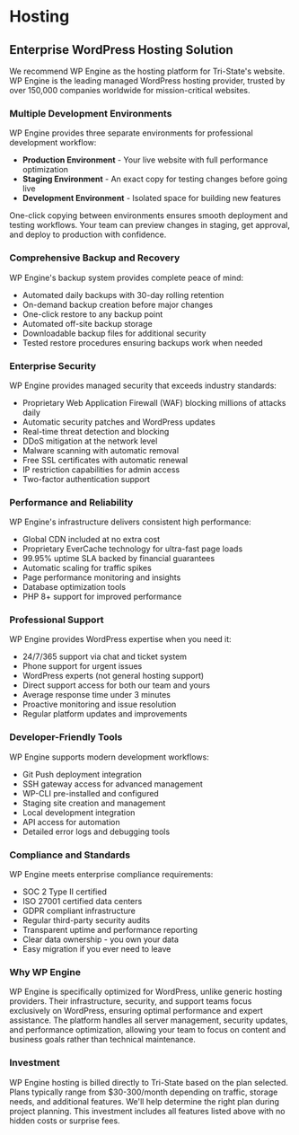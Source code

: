 # Hosting

## Enterprise WordPress Hosting Solution

We recommend WP Engine as the hosting platform for Tri-State's website. WP Engine is the leading managed WordPress hosting provider, trusted by over 150,000 companies worldwide for mission-critical websites.

### Multiple Development Environments

WP Engine provides three separate environments for professional development workflow:

- **Production Environment** - Your live website with full performance optimization
- **Staging Environment** - An exact copy for testing changes before going live
- **Development Environment** - Isolated space for building new features

One-click copying between environments ensures smooth deployment and testing workflows. Your team can preview changes in staging, get approval, and deploy to production with confidence.

### Comprehensive Backup and Recovery

WP Engine's backup system provides complete peace of mind:

- Automated daily backups with 30-day rolling retention
- On-demand backup creation before major changes
- One-click restore to any backup point
- Automated off-site backup storage
- Downloadable backup files for additional security
- Tested restore procedures ensuring backups work when needed

### Enterprise Security

WP Engine provides managed security that exceeds industry standards:

- Proprietary Web Application Firewall (WAF) blocking millions of attacks daily
- Automatic security patches and WordPress updates
- Real-time threat detection and blocking
- DDoS mitigation at the network level
- Malware scanning with automatic removal
- Free SSL certificates with automatic renewal
- IP restriction capabilities for admin access
- Two-factor authentication support

### Performance and Reliability

WP Engine's infrastructure delivers consistent high performance:

- Global CDN included at no extra cost
- Proprietary EverCache technology for ultra-fast page loads
- 99.95% uptime SLA backed by financial guarantees
- Automatic scaling for traffic spikes
- Page performance monitoring and insights
- Database optimization tools
- PHP 8+ support for improved performance

### Professional Support

WP Engine provides WordPress expertise when you need it:

- 24/7/365 support via chat and ticket system
- Phone support for urgent issues
- WordPress experts (not general hosting support)
- Direct support access for both our team and yours
- Average response time under 3 minutes
- Proactive monitoring and issue resolution
- Regular platform updates and improvements

### Developer-Friendly Tools

WP Engine supports modern development workflows:

- Git Push deployment integration
- SSH gateway access for advanced management
- WP-CLI pre-installed and configured
- Staging site creation and management
- Local development integration
- API access for automation
- Detailed error logs and debugging tools

### Compliance and Standards

WP Engine meets enterprise compliance requirements:

- SOC 2 Type II certified
- ISO 27001 certified data centers
- GDPR compliant infrastructure
- Regular third-party security audits
- Transparent uptime and performance reporting
- Clear data ownership - you own your data
- Easy migration if you ever need to leave

### Why WP Engine

WP Engine is specifically optimized for WordPress, unlike generic hosting providers. Their infrastructure, security, and support teams focus exclusively on WordPress, ensuring optimal performance and expert assistance. The platform handles all server management, security updates, and performance optimization, allowing your team to focus on content and business goals rather than technical maintenance.

### Investment

WP Engine hosting is billed directly to Tri-State based on the plan selected. Plans typically range from $30-300/month depending on traffic, storage needs, and additional features. We'll help determine the right plan during project planning. This investment includes all features listed above with no hidden costs or surprise fees.
